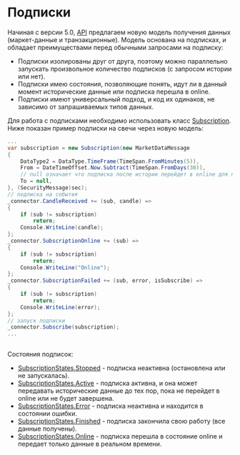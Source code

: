 # Подписки

Начиная с версии 5.0, [API](../../api.md) предлагаем новую модель получения данных (маркет\-данные и транзакционные). Модель основана на подписках, и обладает преимуществами перед обычными запросами на подписку:

- Подписки изолированы друг от друга, поэтому можно параллельно запускать произвольное количество подписков (с запросом истории или нет). 
- Подписки имею состояния, позволяющие понять, идут ли в данный момент исторические данные или подписка перешла в online. 
- Подписки имеют универсальный подход, и код их одинаков, не зависимо от запрашиваемых типов данных. 

Для работа с подписками необходимо использовать класс [Subscription](xref:StockSharp.Algo.Subscription). Ниже показан пример подписки на свечи через новую модель:

```cs
...
var subscription = new Subscription(new MarketDataMessage
{
	DataType2 = DataType.TimeFrame(TimeSpan.FromMinutes(5)),
	From = DateTimeOffset.Now.Subtract(TimeSpan.FromDays(30)),
	// null означает что подписка после истории перейдет в online для получения данных реального времени
	To = null,
}, (SecurityMessage)sec);
// подписка на события
_connector.CandleReceived += (sub, candle) =>
{
	if (sub != subscription)
		return;
	Console.WriteLine(candle);
};
_connector.SubscriptionOnline += (sub) =>
{
	if (sub != subscription)
		return;
	Console.WriteLine("Online");
};
_connector.SubscriptionFailed += (sub, error, isSubscribe) =>
{
	if (sub != subscription)
		return;
	Console.WriteLine(error);
};
// запуск подписки
_connector.Subscribe(subscription);
...
			
```

Состояния подписок:

- [SubscriptionStates.Stopped](xref:StockSharp.Messages.SubscriptionStates.Stopped) \- подписка неактивна (остановлена или не запускалась). 
- [SubscriptionStates.Active](xref:StockSharp.Messages.SubscriptionStates.Active) \- подписка активна, и она может передавать исторические данные до тех пор, пока не перейдет в online или не будет завершена. 
- [SubscriptionStates.Error](xref:StockSharp.Messages.SubscriptionStates.Error) \- подписка неактивна и находится в состоянии ошибки. 
- [SubscriptionStates.Finished](xref:StockSharp.Messages.SubscriptionStates.Finished) \- подписка закончила свою работу (все данные получены). 
- [SubscriptionStates.Online](xref:StockSharp.Messages.SubscriptionStates.Online) \- подписка перешла в состояние online и передает только данные в реальном времени. 

